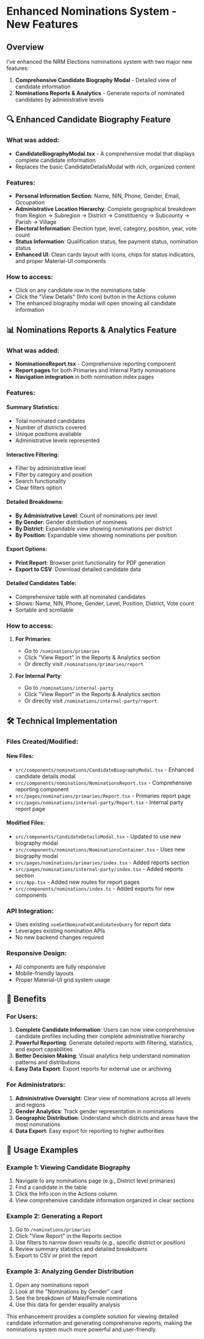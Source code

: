 # Enhanced Nominations System - New Features

## Overview
I've enhanced the NRM Elections nominations system with two major new features:

1. **Comprehensive Candidate Biography Modal** - Detailed view of candidate information
2. **Nominations Reports & Analytics** - Generate reports of nominated candidates by administrative levels

## 🔍 Enhanced Candidate Biography Feature

### What was added:
- **CandidateBiographyModal.tsx** - A comprehensive modal that displays complete candidate information
- Replaces the basic CandidateDetailsModal with rich, organized content

### Features:
- **Personal Information Section**: Name, NIN, Phone, Gender, Email, Occupation
- **Administrative Location Hierarchy**: Complete geographical breakdown from Region → Subregion → District → Constituency → Subcounty → Parish → Village
- **Electoral Information**: Election type, level, category, position, year, vote count
- **Status Information**: Qualification status, fee payment status, nomination status
- **Enhanced UI**: Clean cards layout with icons, chips for status indicators, and proper Material-UI components

### How to access:
- Click on any candidate row in the nominations table
- Click the "View Details" (Info icon) button in the Actions column
- The enhanced biography modal will open showing all candidate information

## 📊 Nominations Reports & Analytics Feature

### What was added:
- **NominationsReport.tsx** - Comprehensive reporting component
- **Report pages** for both Primaries and Internal Party nominations
- **Navigation integration** in both nomination index pages

### Features:

#### Summary Statistics:
- Total nominated candidates
- Number of districts covered
- Unique positions available
- Administrative levels represented

#### Interactive Filtering:
- Filter by administrative level
- Filter by category and position
- Search functionality
- Clear filters option

#### Detailed Breakdowns:
- **By Administrative Level**: Count of nominations per level
- **By Gender**: Gender distribution of nominees
- **By District**: Expandable view showing nominations per district
- **By Position**: Expandable view showing nominations per position

#### Export Options:
- **Print Report**: Browser print functionality for PDF generation
- **Export to CSV**: Download detailed candidate data

#### Detailed Candidates Table:
- Comprehensive table with all nominated candidates
- Shows: Name, NIN, Phone, Gender, Level, Position, District, Vote count
- Sortable and scrollable

### How to access:
1. **For Primaries**: 
   - Go to `/nominations/primaries`
   - Click "View Report" in the Reports & Analytics section
   - Or directly visit `/nominations/primaries/report`

2. **For Internal Party**:
   - Go to `/nominations/internal-party`
   - Click "View Report" in the Reports & Analytics section
   - Or directly visit `/nominations/internal-party/report`

## 🛠 Technical Implementation

### Files Created/Modified:

#### New Files:
- `src/components/nominations/CandidateBiographyModal.tsx` - Enhanced candidate details modal
- `src/components/nominations/NominationsReport.tsx` - Comprehensive reporting component
- `src/pages/nominations/primaries/Report.tsx` - Primaries report page
- `src/pages/nominations/internal-party/Report.tsx` - Internal party report page

#### Modified Files:
- `src/components/CandidateDetailsModal.tsx` - Updated to use new biography modal
- `src/components/nominations/NominationsContainer.tsx` - Uses new biography modal
- `src/pages/nominations/primaries/index.tsx` - Added reports section
- `src/pages/nominations/internal-party/index.tsx` - Added reports section
- `src/App.tsx` - Added new routes for report pages
- `src/components/nominations/index.ts` - Added exports for new components

### API Integration:
- Uses existing `useGetNominatedCandidatesQuery` for report data
- Leverages existing nomination APIs
- No new backend changes required

### Responsive Design:
- All components are fully responsive
- Mobile-friendly layouts
- Proper Material-UI grid system usage

## 🎯 Benefits

### For Users:
1. **Complete Candidate Information**: Users can now view comprehensive candidate profiles including their complete administrative hierarchy
2. **Powerful Reporting**: Generate detailed reports with filtering, statistics, and export capabilities
3. **Better Decision Making**: Visual analytics help understand nomination patterns and distributions
4. **Easy Data Export**: Export reports for external use or archiving

### For Administrators:
1. **Administrative Oversight**: Clear view of nominations across all levels and regions
2. **Gender Analytics**: Track gender representation in nominations
3. **Geographic Distribution**: Understand which districts and areas have the most nominations
4. **Data Export**: Easy export for reporting to higher authorities

## 🚀 Usage Examples

### Example 1: Viewing Candidate Biography
1. Navigate to any nominations page (e.g., District level primaries)
2. Find a candidate in the table
3. Click the Info icon in the Actions column
4. View comprehensive candidate information organized in clear sections

### Example 2: Generating a Report
1. Go to `/nominations/primaries`
2. Click "View Report" in the Reports section
3. Use filters to narrow down results (e.g., specific district or position)
4. Review summary statistics and detailed breakdowns
5. Export to CSV or print the report

### Example 3: Analyzing Gender Distribution
1. Open any nominations report
2. Look at the "Nominations by Gender" card
3. See the breakdown of Male/Female nominations
4. Use this data for gender equality analysis

This enhancement provides a complete solution for viewing detailed candidate information and generating comprehensive reports, making the nominations system much more powerful and user-friendly.
